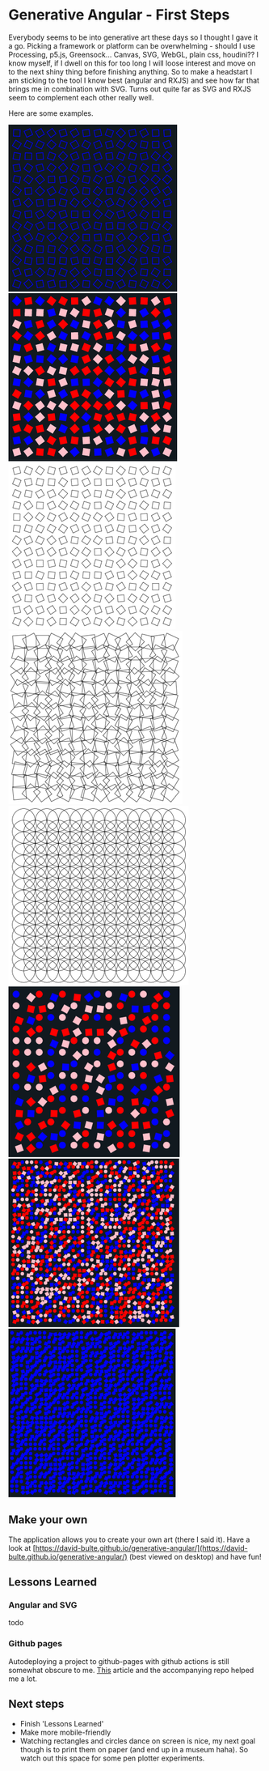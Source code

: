 # Generative Angular - First Steps

Everybody seems to be into generative art these days so I thought I gave it a go. 
Picking a framework or platform can be overwhelming - should I use Processing, p5.js, Greensock... 
Canvas, SVG, WebGL, plain css, houdini?? I know myself, if I dwell on this for too long I will loose 
interest and move on to the next shiny thing before finishing anything. So to make a headstart 
I am sticking to the tool I know best (angular and RXJS) and see how far that brings me in 
combination with SVG. Turns out quite far as SVG and RXJS seem to complement each other really well.

Here are some examples.

![img-1](assets/img/img-1.png)
&nbsp;
![img-2](assets/img/img-2.png)
&nbsp;
![img-3](assets/img/img-3.png)
&nbsp;
![img-4](assets/img/img-4.png)
&nbsp;
![img-5](assets/img/img-5.png)
&nbsp;
![img-6](assets/img/img-6.png)
&nbsp;
![img-7](assets/img/img-7.png)
&nbsp;
![img-8](assets/img/img-8.gif)

## Make your own

The application allows you to create your own art (there I said it). Have a look at [https://david-bulte.github.io/generative-angular/](https://david-bulte.github.io/generative-angular/) (best viewed on desktop) and have fun!

## Lessons Learned

### Angular and SVG
todo

### Github pages
Autodeploying a project to github-pages with github actions is still somewhat obscure to me. [This](https://dev.to/rodrigokamada/hosting-an-angular-application-on-github-pages-using-github-actions-5ag8) article and the accompanying repo helped me a lot.

## Next steps

- Finish 'Lessons Learned'
- Make more mobile-friendly
- Watching rectangles and circles dance on screen is nice, my next goal though is to print them on paper
(and end up in a museum haha). So watch out this space for some pen plotter experiments. 
